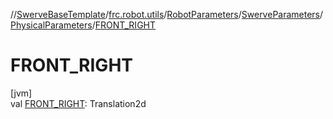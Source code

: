 //[SwerveBaseTemplate](../../../../../index.md)/[frc.robot.utils](../../../index.md)/[RobotParameters](../../index.md)/[SwerveParameters](../index.md)/[PhysicalParameters](index.md)/[FRONT_RIGHT](-f-r-o-n-t_-r-i-g-h-t.md)

# FRONT_RIGHT

[jvm]\
val [FRONT_RIGHT](-f-r-o-n-t_-r-i-g-h-t.md): Translation2d
